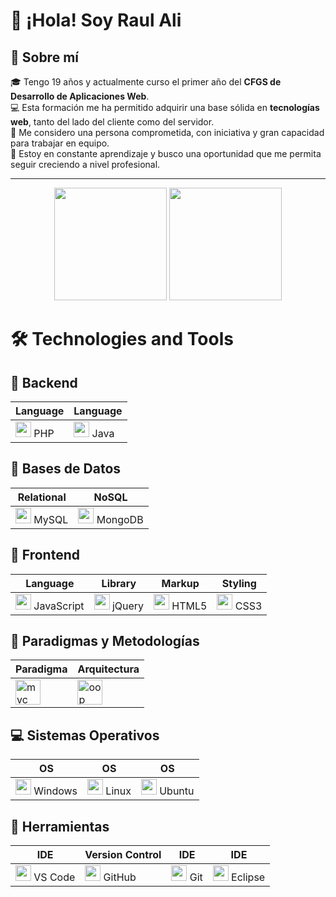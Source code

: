 # 👋 ¡Hola! Soy Raul Ali

## 🧠 Sobre mí

🎓 Tengo 19 años y actualmente curso el primer año del **CFGS de Desarrollo de Aplicaciones Web**.  
💻 Esta formación me ha permitido adquirir una base sólida en **tecnologías web**, tanto del lado del cliente como del servidor.  
🤝 Me considero una persona comprometida, con iniciativa y gran capacidad para trabajar en equipo.  
🚀 Estoy en constante aprendizaje y busco una oportunidad que me permita seguir creciendo a nivel profesional.

---

<p align="center">
  <img height="180em" src="https://github-readme-stats.vercel.app/api?username=RaulAli&show_icons=true&theme=tokyonight&include_all_commits=true&count_private=true&hide_border=true"/>
  <img height="180em" src="https://github-readme-stats.vercel.app/api/top-langs/?username=RaulAli&layout=compact&langs_count=8&theme=tokyonight&hide_border=true"/>
</p>


# 🛠️ Technologies and Tools

## 🔧 Backend

| Language    | Language    |
|-------------|-------------|
| <img src="https://cdn.jsdelivr.net/gh/devicons/devicon/icons/php/php-original.svg" width="25"/> PHP | <img src="https://cdn.jsdelivr.net/gh/devicons/devicon/icons/java/java-original.svg" width="25"/> Java |

## 💾 Bases de Datos

| Relational   | NoSQL       |
|-------------|-------------|
| <img src="https://cdn.jsdelivr.net/gh/devicons/devicon/icons/mysql/mysql-original.svg" width="25"/> MySQL | <img src="https://cdn.jsdelivr.net/gh/devicons/devicon/icons/mongodb/mongodb-original.svg" width="25"/> MongoDB |

## 🎨 Frontend

| Language    | Library    | Markup      | Styling     |
|-------------|-------------|-------------|-------------|
| <img src="https://cdn.jsdelivr.net/gh/devicons/devicon/icons/javascript/javascript-original.svg" width="25"/> JavaScript | <img src="https://cdn.jsdelivr.net/gh/devicons/devicon/icons/jquery/jquery-original.svg" width="25"/> jQuery | <img src="https://cdn.jsdelivr.net/gh/devicons/devicon/icons/html5/html5-original.svg" width="25"/> HTML5 | <img src="https://cdn.jsdelivr.net/gh/devicons/devicon/icons/css3/css3-original.svg" width="25"/> CSS3 |

## 🎯 Paradigmas y Metodologías

| Paradigma | Arquitectura |
|----------|--------------|
| <img src="https://raw.githubusercontent.com/tu-usuario/tu-repo/main/assets/images/mvc.png" alt="mvc" width="40" height="40"/> | <img src="https://static.vecteezy.com/system/resources/previews/028/033/553/non_2x/oop-icon-free-vector.jpg" alt="oop" width="40" height="40"/> |



## 💻 Sistemas Operativos

| OS           | OS           | OS           |
|-------------|-------------|-------------|
| <img src="https://cdn.jsdelivr.net/gh/devicons/devicon/icons/windows8/windows8-original.svg" width="25"/> Windows | <img src="https://cdn.jsdelivr.net/gh/devicons/devicon/icons/linux/linux-original.svg" width="25"/> Linux | <img src="https://cdn.jsdelivr.net/gh/devicons/devicon/icons/ubuntu/ubuntu-plain.svg" width="25"/> Ubuntu |

## 🧰 Herramientas

| IDE           | Version Control | IDE           | IDE           |
|---------------|-----------------|---------------|---------------|
| <img src="https://cdn.jsdelivr.net/gh/devicons/devicon/icons/vscode/vscode-original.svg" width="25"/> VS Code | <img src="https://cdn.jsdelivr.net/gh/devicons/devicon/icons/github/github-original.svg" width="25"/> GitHub | <img src="https://cdn.jsdelivr.net/gh/devicons/devicon/icons/git/git-original.svg" width="25"/> Git | <img src="https://cdn.jsdelivr.net/gh/devicons/devicon/icons/eclipse/eclipse-original.svg" width="25"/> Eclipse |
